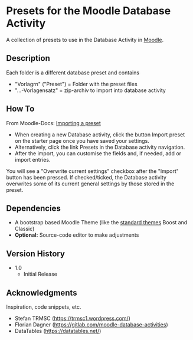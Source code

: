 # Presets for the Moodle Database Activity

A collection of presets to use in the Database Activity in [Moodle](https://moodle.org/).

## Description

Each folder is a different database preset and contains

* "Vorlagrn" ("Preset") = Folder with the preset files
* "...-Vorlagensatz" = zip-archiv to import into database activity

## How To

From Moodle-Docs: [Importing a preset](https://docs.moodle.org/401/en/Building_Database#Importing_a_preset)

* When creating a new Database activity, click the button Import preset on the starter page once you have saved your settings.
* Alternatively, click the link Presets in the Database activity navigation.
* After the import, you can customise the fields and, if needed, add or import entries.

You will see a "Overwrite current settings" checkbox after the "Import" button has been pressed. If checked/ticked, the Database activity overwrites some of its current general settings by those stored in the preset. 

## Dependencies

* A bootstrap based Moodle Theme (like the [standard themes](https://docs.moodle.org/401/en/Standard_themes) Boost and Classic)
* **Optional:** Source-code editor to make adjustments

## Version History

* 1.0
    * Initial Release

## Acknowledgments

Inspiration, code snippets, etc.
* Stefan TRMSC (https://trmsc1.wordpress.com/)
* Florian Dagner (https://gitlab.com/moodle-database-activities)
* DataTables (https://datatables.net/)
